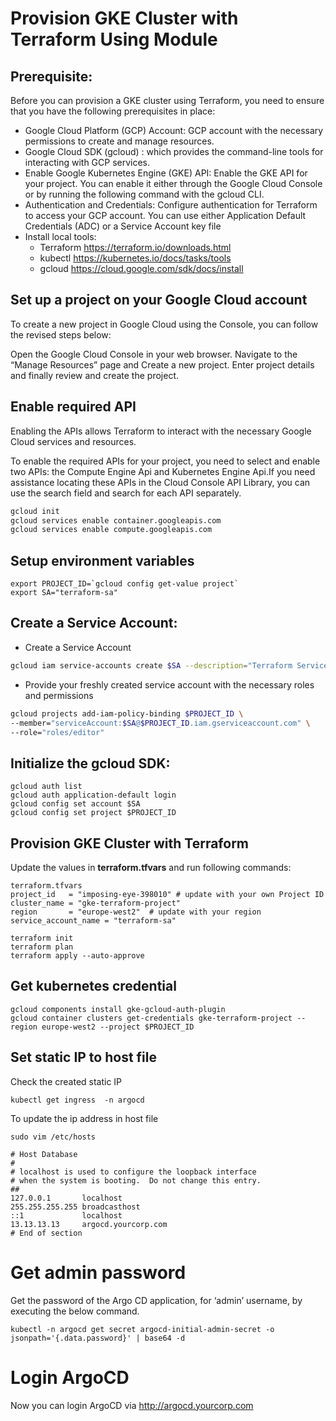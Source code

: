 # Provision GKE Cluster with Terraform Using Module
## Prerequisite:

Before you can provision a GKE cluster using Terraform, you need to ensure that you have the following prerequisites in place:

- Google Cloud Platform (GCP) Account: GCP account with the necessary permissions to create and manage resources.
- Google Cloud SDK (gcloud) : which provides the command-line tools for interacting with GCP services.
- Enable Google Kubernetes Engine (GKE) API: Enable the GKE API for your project. You can enable it either through the Google Cloud Console or by running the following command with the gcloud CLI.
- Authentication and Credentials: Configure authentication for Terraform to access your GCP account. You can use either Application Default Credentials (ADC) or a Service Account key file
- Install local tools: 
  - Terraform https://terraform.io/downloads.html 
  - kubectl https://kubernetes.io/docs/tasks/tools
  - gcloud https://cloud.google.com/sdk/docs/install

## Set up a project on your Google Cloud account
To create a new project in Google Cloud using the Console, you can follow the revised steps below:

Open the Google Cloud Console in your web browser.
Navigate to the “Manage Resources” page and Create a new project. Enter project details and finally review and create the project.

## Enable required API
Enabling the APIs allows Terraform to interact with the necessary Google Cloud services and resources.

To enable the required APIs for your project, you need to select and enable two APIs: the Compute Engine Api and Kubernetes Engine Api.If you need assistance locating these APIs in the Cloud Console API Library, you can use the search field and search for each API separately.

```sh
gcloud init
gcloud services enable container.googleapis.com
gcloud services enable compute.googleapis.com
```

## Setup environment variables

```
export PROJECT_ID=`gcloud config get-value project`
export SA="terraform-sa"
```
## Create a Service Account:
- Create a Service Account

```sh
gcloud iam service-accounts create $SA --description="Terraform Service account for GKE provisioning" --display-name="Terraform Service Account"
```
- Provide your freshly created service account with the necessary roles and permissions

```sh
gcloud projects add-iam-policy-binding $PROJECT_ID \
--member="serviceAccount:$SA@$PROJECT_ID.iam.gserviceaccount.com" \
--role="roles/editor"
```

## Initialize the gcloud SDK:
```
gcloud auth list
gcloud auth application-default login
gcloud config set account $SA
gcloud config set project $PROJECT_ID
```

## Provision GKE Cluster with Terraform
Update the values in **terraform.tfvars** and run following commands:

```t
terraform.tfvars
project_id   = "imposing-eye-398010" # update with your own Project ID
cluster_name = "gke-terraform-project"
region       = "europe-west2"  # update with your region
service_account_name = "terraform-sa"
```
```
terraform init
terraform plan
terraform apply --auto-approve
```

## Get kubernetes credential
```
gcloud components install gke-gcloud-auth-plugin
gcloud container clusters get-credentials gke-terraform-project --region europe-west2 --project $PROJECT_ID
```

## Set static IP to host file
Check the created static IP
```
kubectl get ingress  -n argocd 
```

To update the ip address in host file
```
sudo vim /etc/hosts
```
```
# Host Database
#
# localhost is used to configure the loopback interface
# when the system is booting.  Do not change this entry.
##
127.0.0.1       localhost
255.255.255.255 broadcasthost
::1             localhost
13.13.13.13     argocd.yourcorp.com
# End of section
```

# Get admin password

Get the password of the Argo CD application, for ‘admin’ username, by executing the below command.
```
kubectl -n argocd get secret argocd-initial-admin-secret -o jsonpath='{.data.password}' | base64 -d
```

# Login ArgoCD
Now you can login ArgoCD via http://argocd.yourcorp.com